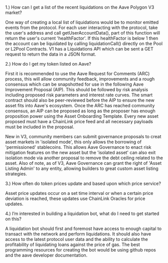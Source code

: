 1.) How can I get a list of the recent liquidations on the Aave Polygon V3 market?

One way of creating a local list of liquidations would be to monitor emitted events from the protocol. For each user interacting with the protocol, take the user's address and call getUserAccountData(), part of this function will return the user's current 'healthFactor'. If this healthFactor is below 1 then the account can be liquidated by calling liquidationCall() directly on the Pool or L2Pool Contracts.
V1 has a Liquidations API which can be sent a GET request to return the data in a JSON format.

2.) How do I get my token listed on Aave?

First it is recommended to use the Aave Request for Comments (ARC) process, this will allow community feedback, improvements and a rough consensus which can be snapshotted for use in the following Aave Improvement Proposal (AIP). This should be followed by risk analysis including proposed risk parameters and interest rate curves. The smart contract should also be peer-reviewed before the AIP to ensure the new asset fits into Aave's ecosystem.
Once the ARC has reached community consensus, an AIP can be proposed as long as the proposer has enough proposition power using the Asset Onboarding Template. Every new asset proposed must have a ChainLink price feed and all necessary payloads must be included in the proposal.

New in V3, community members can submit governance proposals to creat asset markets in 'isolated mode', this only allows the borrowing of 'permissioned' stablecoins. This allows Aave Governance to enact risk mitigation features on the new asset but the 'isolated asset' can also exit isolation mode via another proposal to remove the debt ceiling related to the asset. Also of note, as of V3, Aave Governance can grant the right of 'Asset Listing Admin' to any entity, allowing builders to great custom asset listing strategies.  

3.) How often do token prices update and based upon which price service?


Asset price updates occur on a set time interval or when a certain price deviation is reached, these updates use ChainLink Oracles for price updates.

4.) I’m interested in building a liquidation bot, what do I need to get started on this?

A liquidation bot should first and foremost have access to enough capital to transact with the network and perform liquidations. It should also have access to the latest protocol user data and the ability to calculate the profitability of liquidating loans against the price of gas. The best programming resources for creating the bot would be using github repos and the aave developer documentation.
